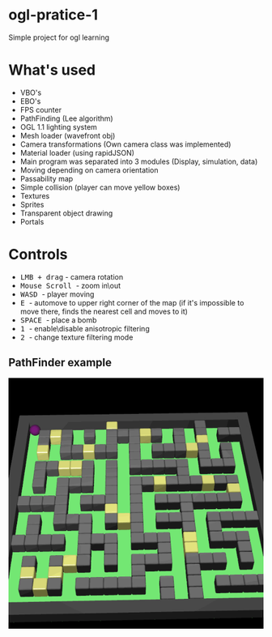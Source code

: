 # ogl-pratice-1
Simple project for ogl learning

<h1> What's used </h1>
<ul>
  <li> VBO's </li>
  <li> EBO's </li>
  <li> FPS counter </li>
  <li> PathFinding (Lee algorithm) </li>
  <li> OGL 1.1 lighting system </li>
  <li> Mesh loader (wavefront obj) </li>
  <li> Camera transformations (Own camera class was implemented) </li>
  <li> Material loader (using rapidJSON) </li>
  <li> Main program was separated into 3 modules (Display, simulation, data) </li>
  <li> Moving depending on camera orientation </li>
  <li> Passability map </li>
  <li> Simple collision (player can move yellow boxes) </li>
  <li> Textures </li>
  <li> Sprites </li>
  <li> Transparent object drawing </li>
  <li> Portals </li>
  

</ul>

<h1> Controls </h1>
<ul>
  <li> <kbd>LMB + drag</kbd> - camera rotation </li>
  <li> <kbd> Mouse Scroll </kbd> - zoom in\out </li>
  <li> <kbd> WASD </kbd> - player moving </li>
  <li> <kbd> E </kbd> - automove to upper right corner of the map (if it's impossible to move there, finds the nearest cell and moves to it)</li>
  <li> <kbd> SPACE </kbd> - place a bomb </li>
  <li> <kbd> 1 </kbd> - enable\disable anisotropic filtering </li>
  <li> <kbd> 2 </kbd> - change texture filtering mode </li>
</ul>

<h2> PathFinder example </h2>
<img src = "https://github.com/Akenth0r/ogl-practice-1/blob/master/pathfinder.gif?raw=true"> </img>
